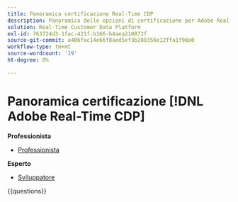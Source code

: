 ```yaml
---
title: Panoramica certificazione Real-Time CDP
description: Panoramica delle opzioni di certificazione per Adobe Real-Time CDP
solution: Real-Time Customer Data Platform
exl-id: 763724d3-1fac-421f-b166-b4aea210872f
source-git-commit: a406fac14e66f8aed5ef3b288356e12ffa1f98a0
workflow-type: tm+mt
source-wordcount: '19'
ht-degree: 0%

---
```


# Panoramica certificazione [!DNL Adobe Real-Time CDP]

**Professionista**

* [Professionista](/help/certifications/rtcdp/rtcdp-p-business.md) <!--AD0-E602-->

**Esperto**

* [Sviluppatore](/help/certifications/rtcdp/rtcdp-e-developer.md) <!--AD0-E605-->

{{questions}}

